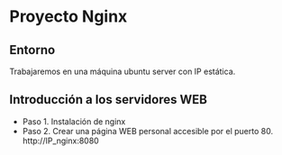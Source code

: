 # Proyecto Nginx

## Entorno
Trabajaremos en una máquina ubuntu server con IP estática. 

## Introducción a los servidores WEB
* Paso 1. Instalación de nginx 
* Paso 2. Crear una página WEB personal accesible por el puerto 80. http://IP_nginx:8080